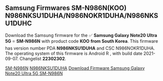<h2>Samsung Firmwares SM-N986N(KOO) N986NKSU1DUHA/N986NOKR1DUHA/N986NKSU1DUHC</h2>
Download the Samsung firmware for the ✅ <strong>Samsung Galaxy Note20 Ultra 5G </strong> ⭐ <strong>SM-N986N</strong> with product code <strong>KOO</strong> <strong> from South Korea</strong>. This firmware has version number PDA <strong>N986NKSU1DUHA</strong> and CSC N986NOKR1DUHA. The operating system of this firmware is Android R , with build date 2021-09-07. Changelist <strong>22302302</strong>.


[SM-N986N](https://samfirm.shop/samsung/model/SM-N986N)
[N986NKSU1DUHA](https://samfirm.shop/samsung/pda/N986NKSU1DUHA)
[Download Firmware Samsung Galaxy Note20 Ultra 5G SM-N986N](https://samfirm.shop/samsung/firmware/453486)
